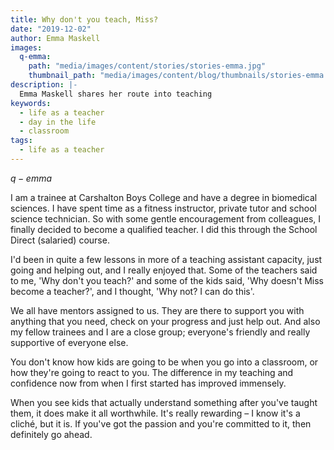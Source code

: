 ```yaml
---
title: Why don't you teach, Miss?
date: "2019-12-02"
author: Emma Maskell
images:
  q-emma:
    path: "media/images/content/stories/stories-emma.jpg"
    thumbnail_path: "media/images/content/blog/thumbnails/stories-emma.jpg"
description: |-
  Emma Maskell shares her route into teaching
keywords:
  - life as a teacher
  - day in the life
  - classroom
tags:
  - life as a teacher
---
```


$q-emma$

I am a trainee at Carshalton Boys College and have a degree in biomedical sciences. I have spent time as a fitness instructor, private tutor and school science technician. So with some gentle encouragement from colleagues, I finally decided to become a qualified teacher. I did this through the School Direct (salaried) course.

I'd been in quite a few lessons in more of a teaching assistant capacity, just going and helping out, and I really enjoyed that. Some of the teachers said to me, 'Why don't you teach?' and some of the kids said, 'Why doesn't Miss become a teacher?', and I thought, 'Why not? I can do this'.

We all have mentors assigned to us. They are there to support you with anything that you need, check on your progress and just help out. And also my fellow trainees and I are a close group; everyone's friendly and really supportive of everyone else.

You don't know how kids are going to be when you go into a classroom, or how they're going to react to you. The difference in my teaching and confidence now from when I first started has improved immensely.

When you see kids that actually understand something after you've taught them, it does make it all worthwhile. It's really rewarding – I know it's a cliché, but it is. If you've got the passion and you're committed to it, then definitely go ahead.